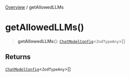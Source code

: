 [Overview](../index.md) / getAllowedLLMs

# getAllowedLLMs()

> **getAllowedLLMs**(): [`ChatModelConfig`](../classes/ChatModelConfig.md)\<`ZodTypeAny`\>[]

## Returns

[`ChatModelConfig`](../classes/ChatModelConfig.md)\<`ZodTypeAny`\>[]
